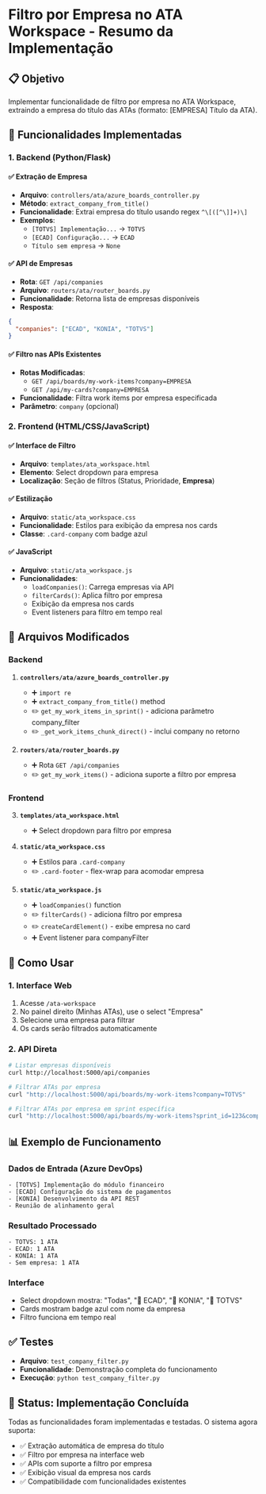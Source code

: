 # Filtro por Empresa no ATA Workspace - Resumo da Implementação

## 📋 Objetivo
Implementar funcionalidade de filtro por empresa no ATA Workspace, extraindo a empresa do título das ATAs (formato: [EMPRESA] Título da ATA).

## 🎯 Funcionalidades Implementadas

### 1. Backend (Python/Flask)

#### ✅ Extração de Empresa
- **Arquivo**: `controllers/ata/azure_boards_controller.py`
- **Método**: `extract_company_from_title()`
- **Funcionalidade**: Extrai empresa do título usando regex `^\[([^\]]+)\]`
- **Exemplos**:
  - `[TOTVS] Implementação...` → `TOTVS`
  - `[ECAD] Configuração...` → `ECAD`
  - `Título sem empresa` → `None`

#### ✅ API de Empresas
- **Rota**: `GET /api/companies`
- **Arquivo**: `routers/ata/router_boards.py`
- **Funcionalidade**: Retorna lista de empresas disponíveis
- **Resposta**:
```json
{
  "companies": ["ECAD", "KONIA", "TOTVS"]
}
```

#### ✅ Filtro nas APIs Existentes
- **Rotas Modificadas**: 
  - `GET /api/boards/my-work-items?company=EMPRESA`
  - `GET /api/my-cards?company=EMPRESA`
- **Funcionalidade**: Filtra work items por empresa especificada
- **Parâmetro**: `company` (opcional)

### 2. Frontend (HTML/CSS/JavaScript)

#### ✅ Interface de Filtro
- **Arquivo**: `templates/ata_workspace.html`
- **Elemento**: Select dropdown para empresa
- **Localização**: Seção de filtros (Status, Prioridade, **Empresa**)

#### ✅ Estilização
- **Arquivo**: `static/ata_workspace.css`
- **Funcionalidade**: Estilos para exibição da empresa nos cards
- **Classe**: `.card-company` com badge azul

#### ✅ JavaScript
- **Arquivo**: `static/ata_workspace.js`
- **Funcionalidades**:
  - `loadCompanies()`: Carrega empresas via API
  - `filterCards()`: Aplica filtro por empresa
  - Exibição da empresa nos cards
  - Event listeners para filtro em tempo real

## 🔧 Arquivos Modificados

### Backend
1. **`controllers/ata/azure_boards_controller.py`**
   - ➕ `import re`
   - ➕ `extract_company_from_title()` method
   - ✏️ `get_my_work_items_in_sprint()` - adiciona parâmetro company_filter
   - ✏️ `_get_work_items_chunk_direct()` - inclui company no retorno

2. **`routers/ata/router_boards.py`**
   - ➕ Rota `GET /api/companies`
   - ✏️ `get_my_work_items()` - adiciona suporte a filtro por empresa

### Frontend
3. **`templates/ata_workspace.html`**
   - ➕ Select dropdown para filtro por empresa

4. **`static/ata_workspace.css`**
   - ➕ Estilos para `.card-company`
   - ✏️ `.card-footer` - flex-wrap para acomodar empresa

5. **`static/ata_workspace.js`**
   - ➕ `loadCompanies()` function
   - ✏️ `filterCards()` - adiciona filtro por empresa
   - ✏️ `createCardElement()` - exibe empresa no card
   - ➕ Event listener para companyFilter

## 🚀 Como Usar

### 1. Interface Web
1. Acesse `/ata-workspace`
2. No painel direito (Minhas ATAs), use o select "Empresa"
3. Selecione uma empresa para filtrar
4. Os cards serão filtrados automaticamente

### 2. API Direta
```bash
# Listar empresas disponíveis
curl http://localhost:5000/api/companies

# Filtrar ATAs por empresa
curl "http://localhost:5000/api/boards/my-work-items?company=TOTVS"

# Filtrar ATAs por empresa em sprint específica
curl "http://localhost:5000/api/boards/my-work-items?sprint_id=123&company=ECAD"
```

## 📊 Exemplo de Funcionamento

### Dados de Entrada (Azure DevOps)
```
- [TOTVS] Implementação do módulo financeiro
- [ECAD] Configuração do sistema de pagamentos  
- [KONIA] Desenvolvimento da API REST
- Reunião de alinhamento geral
```

### Resultado Processado
```
- TOTVS: 1 ATA
- ECAD: 1 ATA  
- KONIA: 1 ATA
- Sem empresa: 1 ATA
```

### Interface
- Select dropdown mostra: "Todas", "🏢 ECAD", "🏢 KONIA", "🏢 TOTVS"
- Cards mostram badge azul com nome da empresa
- Filtro funciona em tempo real

## ✅ Testes
- **Arquivo**: `test_company_filter.py`
- **Funcionalidade**: Demonstração completa do funcionamento
- **Execução**: `python test_company_filter.py`

## 🎉 Status: Implementação Concluída
Todas as funcionalidades foram implementadas e testadas. O sistema agora suporta:
- ✅ Extração automática de empresa do título
- ✅ Filtro por empresa na interface web
- ✅ APIs com suporte a filtro por empresa
- ✅ Exibição visual da empresa nos cards
- ✅ Compatibilidade com funcionalidades existentes